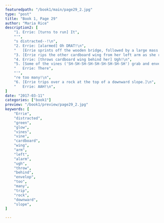 ```yaml
---
featuredpath: "/book1/main/page29_2.jpg"
type: "post"
title: "Book 1, Page 29"
author: "Maria Rice"
description2: [
    "1. Errie: [turns to run] It",
    "'",
    "s distracted--!\n",
    "2. Errie: [alarmed] Oh DRAT!\n",
    "   [Errie sprints off the wooden bridge, followed by a large mass of glowing (green) vines crawling all over the plantlife on the other side of the bridge ('SH-SH-SH-SH-SH-SH').]\n",
    "3. [Errie rips the other cardboard wing from her left arm as she runs, the rustling from the vines ('SH-SH-SH-SH-SH-SH-SH') growing louder behind her.]\n",
    "4. Errie: [throws cardboard wing behind her] Ugh!\n",
    "5. [Some of the vines ('SH-SH-SH-SH-SH-SH-SH-SH-SH') grab and envelop the cardboard wing while others continue pursuing Errie.]\n",
    "   Errie: There",
    "'",
    "re too many!\n",
    "6. [Errie trips over a rock at the top of a downward slope.]\n",
    "   Errie: AAH!\n",
]
date: "2017-03-11"
categories: ["book1"]
preview: "/book1/preview/page29_2.jpg"
keywords: [
    "Errie", 
    "distracted",
    "green",
    "glow",
    "vines",
    "vine",
    "cardboard",
    "wing",
    "arm",
    "left",
    "alarm",
    "ugh",
    "throw",
    "behind",
    "envelop",
    "too",
    "many",
    "trip",
    "rock",
    "downward",
    "slope",
]

---
```


